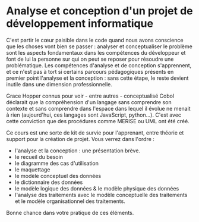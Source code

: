 # Analyse et conception d'un projet de développement informatique

C'est partir le cœur paisible dans le code quand nous avons conscience que les choses vont bien se passer : analyser et conceptualiser le problème sont les aspects fondamentaux dans les compétences du développeur et font de lui la personne sur qui on peut se reposer pour résoudre une problématique. Les compétences d'analyse et de conception s'apprennent, et ce n'est pas à tort si certains parcours pédagogiques présents en premier point l'analyse et la conception : sans cette étape, le reste devient inutile dans une dimension professionnelle.

Grace Hopper connus pour voir - entre autres - conceptualisé Cobol déclarait que la compréhension d'un langage sans comprendre son contexte et sans comprendre dans l'espace dans lequel il évolue ne menait à rien (aujourd'hui, ces langages sont JavaScript, python...). C'est avec cette conviction que des procédures comme MERISE ou UML ont été créé. 

Ce cours est une sorte de kit de survie pour l'apprenant, entre théorie et support pour la création de projet. Vous verrez dans l'ordre :
- l'analyse et la conception : une présentation brève.
- le recueil du besoin
- le diagramme des cas d'utilisation
- le maquettage
- le modèle conceptuel des données
- le dictionnaire des données
- le modèle logique des données & le modèle physique des données
- l'analyse des traitements avec le modèle conceptuelle des traitements et le modèle organisationnel des traitements.

Bonne chance dans votre pratique de ces éléments.